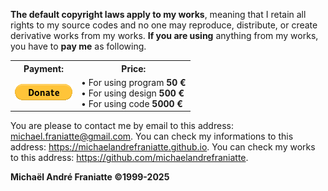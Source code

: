   
**The default copyright laws apply to my works**, meaning that I retain all rights to my source codes and no one may reproduce, distribute, or create derivative works from my works. **If you are using** anything from my works, you have to **pay me** as following.  
  
<table>
  <tr>
    <th><b>Payment:</b></th>
    <th><b>Price:</b></th>
  </tr>
  <tr>
    <td>
      <a href="https://www.paypal.com/donate/?hosted_button_id=7NJYBGG9443FA" target="_blank">
        <img src="btn_donate_LG.gif" alt="PayPal this" title="PayPal - The safer, easier way to pay online!" border="0" />
      </a>   
    </td>
    <td>
      • For using program <b>50 €</b><br />  
      • For using design <b>500 €</b><br />  
      • For using code <b>5000 €</b>  
    </td>
  </tr>
</table>  
  
You are please to contact me by email to this address: michael.franiatte@gmail.com. You can check my informations to this address: https://michaelandrefraniatte.github.io. You can check my works to this address: https://github.com/michaelandrefraniatte.  
  
**Michaël André Franiatte ©1999-2025**  
  